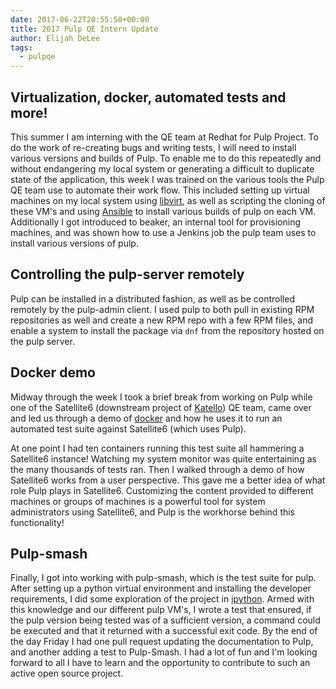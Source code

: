 ```yaml
---
date: 2017-06-22T20:55:50+00:00
title: 2017 Pulp QE Intern Update
author: Elijah DeLee
tags:
  - pulpqe
---
```

<!-- more -->
Virtualization, docker, automated tests and more! 
----------------

This summer I am interning with the QE team at Redhat for Pulp Project. To do
the work of re-creating bugs and writing tests, I will need to install various
versions and builds of Pulp. To enable me to do this repeatedly and without
endangering my local system or generating a difficult to duplicate state of the
application, this week I was trained on the various tools the Pulp QE team use
to automate their work flow. This included setting up virtual machines on my
local system using [libvirt](https://libvirt.org/), as well as scripting the
cloning of these VM's and using [Ansible](https://www.ansible.com/) to install
various builds of pulp on each VM. Additionally I got introduced to beaker, an
internal tool for provisioning machines, and was shown how to use a Jenkins job
the pulp team uses to install various versions of pulp.

Controlling the pulp-server remotely
----------------

Pulp can be installed in a distributed fashion, as well as be controlled
remotely by the pulp-admin client. I used pulp to both pull in existing RPM
repositories as well and create a new RPM repo with a few RPM files, and enable
a system to install the package via `dnf` from the repository hosted on the
pulp server.

Docker demo
----------------

Midway through the week I took a brief break from working on Pulp while one of
the Satellite6  (downstream project of
[Katello](https://www.theforeman.org/plugins/katello/)) QE team, came
over and led us through a demo of [docker](https://www.docker.com/) and how he
uses it to run an automated test suite against Satellite6 (which uses Pulp).

At one point I had ten containers running this test suite all hammering a
Satellite6 instance! Watching my system monitor was quite entertaining as the
many thousands of tests ran. Then I walked through a demo of how Satellite6
works from a user perspective. This gave me a better idea of what role Pulp
plays in Satellite6. Customizing the content provided to different machines or
groups of machines is a powerful tool for system administrators using
Satellite6, and Pulp is the workhorse behind this functionality!

Pulp-smash
----------------

Finally, I got into working with pulp-smash, which is the test suite for pulp.
After setting up a python virtual environment and installing the developer
requirements, I did some exploration of the project in
[ipython](https://ipython.org/). Armed with this knowledge and our different
pulp VM's, I wrote a test that ensured, if the pulp version being tested was of
a sufficient version, a command could be executed and that it returned with a
successful exit code. By the end of the day Friday I had one pull request
updating the documentation to Pulp, and another adding a test to Pulp-Smash. I
had a lot of fun and I'm looking forward to all I have to learn and the
opportunity to contribute to such an active open source project.
